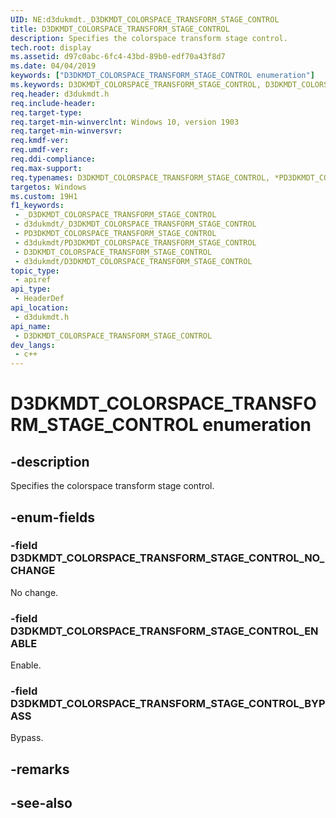 ```yaml
---
UID: NE:d3dukmdt._D3DKMDT_COLORSPACE_TRANSFORM_STAGE_CONTROL
title: D3DKMDT_COLORSPACE_TRANSFORM_STAGE_CONTROL
description: Specifies the colorspace transform stage control.
tech.root: display
ms.assetid: d97c0abc-6fc4-43bd-89b0-edf70a43f8d7
ms.date: 04/04/2019
keywords: ["D3DKMDT_COLORSPACE_TRANSFORM_STAGE_CONTROL enumeration"]
ms.keywords: D3DKMDT_COLORSPACE_TRANSFORM_STAGE_CONTROL, D3DKMDT_COLORSPACE_TRANSFORM_STAGE_CONTROL, *PD3DKMDT_COLORSPACE_TRANSFORM_STAGE_CONTROL,
req.header: d3dukmdt.h
req.include-header: 
req.target-type: 
req.target-min-winverclnt: Windows 10, version 1903
req.target-min-winversvr: 
req.kmdf-ver: 
req.umdf-ver: 
req.ddi-compliance: 
req.max-support: 
req.typenames: D3DKMDT_COLORSPACE_TRANSFORM_STAGE_CONTROL, *PD3DKMDT_COLORSPACE_TRANSFORM_STAGE_CONTROL
targetos: Windows
ms.custom: 19H1
f1_keywords:
 - _D3DKMDT_COLORSPACE_TRANSFORM_STAGE_CONTROL
 - d3dukmdt/_D3DKMDT_COLORSPACE_TRANSFORM_STAGE_CONTROL
 - PD3DKMDT_COLORSPACE_TRANSFORM_STAGE_CONTROL
 - d3dukmdt/PD3DKMDT_COLORSPACE_TRANSFORM_STAGE_CONTROL
 - D3DKMDT_COLORSPACE_TRANSFORM_STAGE_CONTROL
 - d3dukmdt/D3DKMDT_COLORSPACE_TRANSFORM_STAGE_CONTROL
topic_type:
 - apiref
api_type:
 - HeaderDef
api_location:
 - d3dukmdt.h
api_name:
 - D3DKMDT_COLORSPACE_TRANSFORM_STAGE_CONTROL
dev_langs:
 - c++
---
```


# D3DKMDT_COLORSPACE_TRANSFORM_STAGE_CONTROL enumeration


## -description

Specifies the colorspace transform stage control.

## -enum-fields

### -field D3DKMDT_COLORSPACE_TRANSFORM_STAGE_CONTROL_NO_CHANGE

No change.

### -field D3DKMDT_COLORSPACE_TRANSFORM_STAGE_CONTROL_ENABLE

Enable.

### -field D3DKMDT_COLORSPACE_TRANSFORM_STAGE_CONTROL_BYPASS

Bypass.

## -remarks

## -see-also


